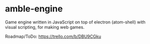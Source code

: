 # amble-engine
Game engine written in JavaScript on top of electron (atom-shell) with visual scripting, for making web games.

Roadmap/ToDo:
https://trello.com/b/DBU9CGku
